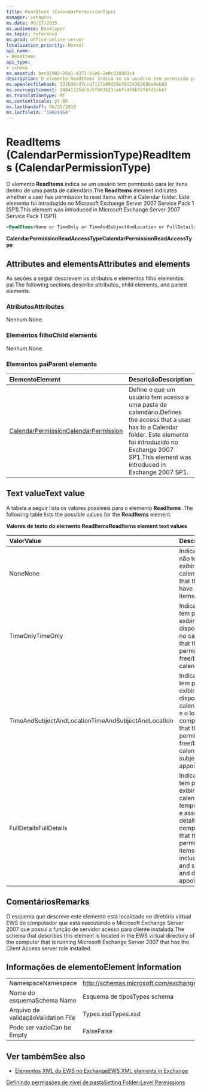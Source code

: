 ```yaml
---
title: ReadItems (CalendarPermissionType)
manager: sethgros
ms.date: 09/17/2015
ms.audience: Developer
ms.topic: reference
ms.prod: office-online-server
localization_priority: Normal
api_name:
- ReadItems
api_type:
- schema
ms.assetid: bec01982-26a1-4373-b1e6-2e0c838d83c4
description: O elemento ReadItems indica se um usuário tem permissão para ler itens dentro de uma pasta de calendário. Este elemento foi introduzido no Microsoft Exchange Server 2007 Service Pack 1 (SP1).
ms.openlocfilehash: 532b90c47cca7117a89d59e7012436268be9ebb0
ms.sourcegitcommit: 34041125dc8c5f993b21cebfc4f8b72f0fd2cb6f
ms.translationtype: MT
ms.contentlocale: pt-BR
ms.lasthandoff: 06/25/2018
ms.locfileid: "19824964"
---
```

# <a name="readitems-calendarpermissiontype"></a><span data-ttu-id="37167-104">ReadItems (CalendarPermissionType)</span><span class="sxs-lookup"><span data-stu-id="37167-104">ReadItems (CalendarPermissionType)</span></span>

<span data-ttu-id="37167-105">O elemento **ReadItems** indica se um usuário tem permissão para ler itens dentro de uma pasta de calendário.</span><span class="sxs-lookup"><span data-stu-id="37167-105">The **ReadItems** element indicates whether a user has permission to read items within a Calendar folder.</span></span> <span data-ttu-id="37167-106">Este elemento foi introduzido no Microsoft Exchange Server 2007 Service Pack 1 (SP1).</span><span class="sxs-lookup"><span data-stu-id="37167-106">This element was introduced in Microsoft Exchange Server 2007 Service Pack 1 (SP1).</span></span> 
  
```xml
<ReadItems>None or TimeOnly or TimeAndSubjectAndLocation or FullDetails</ReadItems>
```

 <span data-ttu-id="37167-107">**CalendarPermissionReadAccessType**</span><span class="sxs-lookup"><span data-stu-id="37167-107">**CalendarPermissionReadAccessType**</span></span>
## <a name="attributes-and-elements"></a><span data-ttu-id="37167-108">Attributes and elements</span><span class="sxs-lookup"><span data-stu-id="37167-108">Attributes and elements</span></span>

<span data-ttu-id="37167-109">As seções a seguir descrevem os atributos e elementos filho elementos pai.</span><span class="sxs-lookup"><span data-stu-id="37167-109">The following sections describe attributes, child elements, and parent elements.</span></span>
  
### <a name="attributes"></a><span data-ttu-id="37167-110">Atributos</span><span class="sxs-lookup"><span data-stu-id="37167-110">Attributes</span></span>

<span data-ttu-id="37167-111">Nenhum.</span><span class="sxs-lookup"><span data-stu-id="37167-111">None.</span></span>
  
### <a name="child-elements"></a><span data-ttu-id="37167-112">Elementos filho</span><span class="sxs-lookup"><span data-stu-id="37167-112">Child elements</span></span>

<span data-ttu-id="37167-113">Nenhum.</span><span class="sxs-lookup"><span data-stu-id="37167-113">None.</span></span>
  
### <a name="parent-elements"></a><span data-ttu-id="37167-114">Elementos pai</span><span class="sxs-lookup"><span data-stu-id="37167-114">Parent elements</span></span>

|<span data-ttu-id="37167-115">**Elemento**</span><span class="sxs-lookup"><span data-stu-id="37167-115">**Element**</span></span>|<span data-ttu-id="37167-116">**Descrição**</span><span class="sxs-lookup"><span data-stu-id="37167-116">**Description**</span></span>|
|:-----|:-----|
|[<span data-ttu-id="37167-117">CalendarPermission</span><span class="sxs-lookup"><span data-stu-id="37167-117">CalendarPermission</span></span>](calendarpermission.md) <br/> |<span data-ttu-id="37167-118">Define o que um usuário tem acesso a uma pasta de calendário.</span><span class="sxs-lookup"><span data-stu-id="37167-118">Defines the access that a user has to a Calendar folder.</span></span> <span data-ttu-id="37167-119">Este elemento foi introduzido no Exchange 2007 SP1.</span><span class="sxs-lookup"><span data-stu-id="37167-119">This element was introduced in Exchange 2007 SP1.</span></span>  <br/> |
   
## <a name="text-value"></a><span data-ttu-id="37167-120">Text value</span><span class="sxs-lookup"><span data-stu-id="37167-120">Text value</span></span>

<span data-ttu-id="37167-121">A tabela a seguir lista os valores possíveis para o elemento **ReadItems** .</span><span class="sxs-lookup"><span data-stu-id="37167-121">The following table lists the possible values for the **ReadItems** element.</span></span> 
  
<span data-ttu-id="37167-122">**Valores de texto do elemento ReadItems**</span><span class="sxs-lookup"><span data-stu-id="37167-122">**ReadItems element text values**</span></span>

|<span data-ttu-id="37167-123">**Valor**</span><span class="sxs-lookup"><span data-stu-id="37167-123">**Value**</span></span>|<span data-ttu-id="37167-124">**Descrição**</span><span class="sxs-lookup"><span data-stu-id="37167-124">**Description**</span></span>|
|:-----|:-----|
|<span data-ttu-id="37167-125">None</span><span class="sxs-lookup"><span data-stu-id="37167-125">None</span></span>  <br/> |<span data-ttu-id="37167-126">Indica que o usuário não tem permissão para exibir itens do calendário.</span><span class="sxs-lookup"><span data-stu-id="37167-126">Indicates that the user does not have permission to view items in the calendar.</span></span>  <br/> |
|<span data-ttu-id="37167-127">TimeOnly</span><span class="sxs-lookup"><span data-stu-id="37167-127">TimeOnly</span></span>  <br/> |<span data-ttu-id="37167-128">Indica que o usuário tem permissão para exibir o tempo de disponibilidade apenas no calendário.</span><span class="sxs-lookup"><span data-stu-id="37167-128">Indicates that the user has permission to view only free/busy time in the calendar.</span></span>  <br/> |
|<span data-ttu-id="37167-129">TimeAndSubjectAndLocation</span><span class="sxs-lookup"><span data-stu-id="37167-129">TimeAndSubjectAndLocation</span></span>  <br/> |<span data-ttu-id="37167-130">Indica que o usuário tem permissão para exibir o tempo de disponibilidade no calendário e o assunto e o local de compromissos.</span><span class="sxs-lookup"><span data-stu-id="37167-130">Indicates that the user has permission to view free/busy time in the calendar and the subject and location of appointments.</span></span>  <br/> |
|<span data-ttu-id="37167-131">FullDetails</span><span class="sxs-lookup"><span data-stu-id="37167-131">FullDetails</span></span>  <br/> |<span data-ttu-id="37167-132">Indica que o usuário tem permissão para exibir todos os itens do calendário, incluindo o tempo de livre/ocupado e assunto, local e detalhes dos compromissos.</span><span class="sxs-lookup"><span data-stu-id="37167-132">Indicates that the user has permission to view all items in the calendar, including free/busy time and subject, location, and details of appointments.</span></span>  <br/> |
   
## <a name="remarks"></a><span data-ttu-id="37167-133">Comentários</span><span class="sxs-lookup"><span data-stu-id="37167-133">Remarks</span></span>

<span data-ttu-id="37167-134">O esquema que descreve este elemento está localizado no diretório virtual EWS do computador que está executando o Microsoft Exchange Server 2007 que possui a função de servidor acesso para cliente instalada.</span><span class="sxs-lookup"><span data-stu-id="37167-134">The schema that describes this element is located in the EWS virtual directory of the computer that is running Microsoft Exchange Server 2007 that has the Client Access server role installed.</span></span>
  
## <a name="element-information"></a><span data-ttu-id="37167-135">Informações de elemento</span><span class="sxs-lookup"><span data-stu-id="37167-135">Element information</span></span>

|||
|:-----|:-----|
|<span data-ttu-id="37167-136">Namespace</span><span class="sxs-lookup"><span data-stu-id="37167-136">Namespace</span></span>  <br/> |http://schemas.microsoft.com/exchange/services/2006/types  <br/> |
|<span data-ttu-id="37167-137">Nome do esquema</span><span class="sxs-lookup"><span data-stu-id="37167-137">Schema Name</span></span>  <br/> |<span data-ttu-id="37167-138">Esquema de tipos</span><span class="sxs-lookup"><span data-stu-id="37167-138">Types schema</span></span>  <br/> |
|<span data-ttu-id="37167-139">Arquivo de validação</span><span class="sxs-lookup"><span data-stu-id="37167-139">Validation File</span></span>  <br/> |<span data-ttu-id="37167-140">Types.xsd</span><span class="sxs-lookup"><span data-stu-id="37167-140">Types.xsd</span></span>  <br/> |
|<span data-ttu-id="37167-141">Pode ser vazio</span><span class="sxs-lookup"><span data-stu-id="37167-141">Can be Empty</span></span>  <br/> |<span data-ttu-id="37167-142">False</span><span class="sxs-lookup"><span data-stu-id="37167-142">False</span></span>  <br/> |
   
## <a name="see-also"></a><span data-ttu-id="37167-143">Ver também</span><span class="sxs-lookup"><span data-stu-id="37167-143">See also</span></span>



- [<span data-ttu-id="37167-144">Elementos XML do EWS no Exchange</span><span class="sxs-lookup"><span data-stu-id="37167-144">EWS XML elements in Exchange</span></span>](ews-xml-elements-in-exchange.md)


[<span data-ttu-id="37167-145">Definindo permissões de nível de pasta</span><span class="sxs-lookup"><span data-stu-id="37167-145">Setting Folder-Level Permissions</span></span>](http://msdn.microsoft.com/library/c7530e86-5112-401c-b10a-9c054ae59f07%28Office.15%29.aspx)

